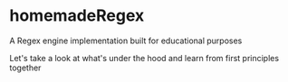 # homemadeRegex

A Regex engine implementation built for educational purposes

Let's take a look at what's under the hood and learn from first principles together
